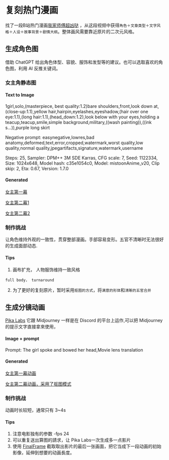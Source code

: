 # 复刻热门漫画
找了一段B站热门漫画[我家师傅超凶哒](http://ryt0q68hc.hn-bkt.clouddn.com/%E8%A7%86%E9%A2%91/%E6%88%91%E5%AE%B6%E5%B8%88%E7%88%B6%E8%B6%85%E5%87%B6%E5%93%92.mp4) ，从这段视频中获得`角色＋文章类型＋文字风格＋人设＋故事背景＋剧情大纲`。整体画风需要靠近原片的二次元风格。

## 生成角色图
借助 ChatGPT 给出角色体型、容貌、服饰和发型等的建议。也可以选取喜欢的角色图，利用 AI 反推关键词。

### 女主角静态图
#### Text to lmage
1girl,solo,(masterpiece, best quality:1.2)bare shoulders,front,look down at,(close-up:1.1),yellow hair,hairpin,eyelashes,eyeshadow,(hair over one eye:1.1),(long hair:1.1),(head_down:1.2),look below with your eyes,holding a teacup,teacup,smile,simple background,military,((wash painting)),((ink s...)),purple long skirt

Negative prompt: easynegative,lowres,bad anatomy,deformed,text,error,cropped,watermark,worst quality,low quality,normal quality,jpegartifacts,signature,watermark,username

Steps: 25, Sampler: DPM++ 3M SDE Karras, CFG scale: 7, Seed: 1122334, Size: 1024x648, Model hash: c35e1054c0, Model: mistoonAnime_v20, Clip skip: 2, Eta: 0.67, Version: 1.7.0

#### Generated
[女主第一幕](http://ryt0q68hc.hn-bkt.clouddn.com/%E8%A7%86%E9%A2%91/%E6%88%91%E5%AE%B6%E5%B8%88%E5%82%85%E8%B6%85%E5%87%B6%E5%93%92%E5%A5%B3%E4%B8%BB/%E5%A5%B3%E4%B8%BB%E7%AC%AC%E4%B8%80%E5%B9%95.jpeg)

[女主第二幕1](http://ryt0q68hc.hn-bkt.clouddn.com/%E8%A7%86%E9%A2%91/%E6%88%91%E5%AE%B6%E5%B8%88%E5%82%85%E8%B6%85%E5%87%B6%E5%93%92%E5%A5%B3%E4%B8%BB/%E5%A5%B3%E4%B8%BB%E7%AC%AC%E4%BA%8C%E5%B9%95%20%281%29.jpeg)


[女主第二幕2](http://ryt0q68hc.hn-bkt.clouddn.com/%E8%A7%86%E9%A2%91/%E6%88%91%E5%AE%B6%E5%B8%88%E5%82%85%E8%B6%85%E5%87%B6%E5%93%92%E5%A5%B3%E4%B8%BB/%E5%A5%B3%E4%B8%BB%E7%AC%AC%E4%BA%8C%E5%B9%95%20%282%29.jpeg)

### 制作挑战
让角色维持外观的一致性，贯穿整部漫画。手部容易变形。五官不清晰时无法很好的生成面部动态.


#### Tips
1. 画布扩充， 人物服饰维持一致风格 
```
full body， turnaround
```
2. 为了更好的复刻原片，暂时采用`抠图的方式`，将`满意的形体`和`清晰的五官合并`


 
## 生成分镜动画
[Pika Labs](https://www.pika.art/) 它跟 Midjourney 一样是在 Discord 的平台上运作,可以把 Midjourney 的提示文字直接拿來使用，

#### Image + prompt
Prompt: The girl spoke and bowed her head,Movie lens translation 

#### Generated

[女主第一幕动画](http://ryt0q68hc.hn-bkt.clouddn.com/%E8%A7%86%E9%A2%91/%E6%88%91%E5%AE%B6%E5%B8%88%E5%82%85%E8%B6%85%E5%87%B6%E5%93%92%E5%A5%B3%E4%B8%BB/%E5%A5%B3%E4%B8%BB%E7%AC%AC%E4%B8%80%E5%B9%95%E5%8A%A8%E7%94%BB.mp4) 

[女主第二幕动画，采用了抠图模式](http://ryt0q68hc.hn-bkt.clouddn.com/%E8%A7%86%E9%A2%91/%E6%88%91%E5%AE%B6%E5%B8%88%E5%82%85%E8%B6%85%E5%87%B6%E5%93%92%E5%A5%B3%E4%B8%BB/%E5%A5%B3%E4%B8%BB%E7%AC%AC%E4%BA%8C%E5%B9%95%E5%8A%A8%E7%94%BB%20%281%29.mp4) 


### 制作挑战
动画时长较短，通常只有 3~4s

#### Tips
1. 注意电影独有的参数 -fps 24
2. 可以重复送出算图的請求，让 Pika Labs一次生成多一点影片
3. 使用 [FinalFrame](https://finalframe.net/dev/) 截取取出影片的最后一张画面，把它当成下一段动画的初始影像，延伸到想要的动画長度。
